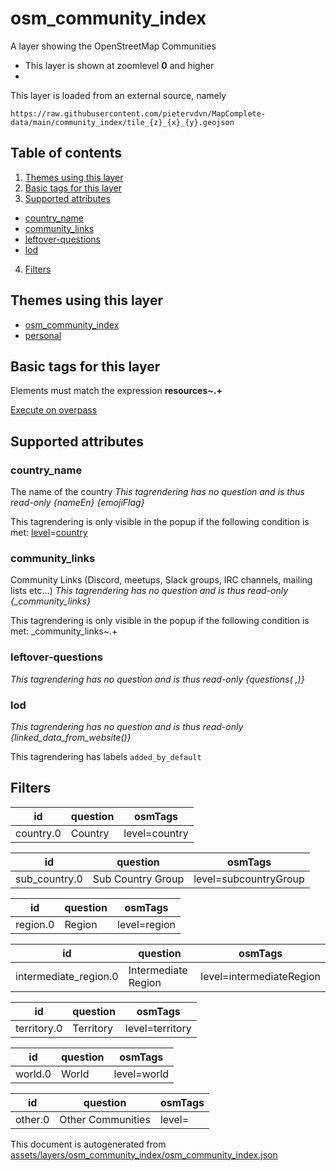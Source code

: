 [//]: # (WARNING: this file is automatically generated. Please find the sources at the bottom and edit those sources)

# osm_community_index

A layer showing the OpenStreetMap Communities

 - This layer is shown at zoomlevel **0** and higher
 - <img src='../warning.svg' height='1rem'/>

This layer is loaded from an external source, namely 

`https://raw.githubusercontent.com/pietervdvn/MapComplete-data/main/community_index/tile_{z}_{x}_{y}.geojson`

## Table of contents

1. [Themes using this layer](#themes-using-this-layer)
2. [Basic tags for this layer](#basic-tags-for-this-layer)
3. [Supported attributes](#supported-attributes)
  - [country_name](#country_name)
  - [community_links](#community_links)
  - [leftover-questions](#leftover-questions)
  - [lod](#lod)
4. [Filters](#filters)

## Themes using this layer

 - [osm_community_index](https://mapcomplete.org/osm_community_index)
 - [personal](https://mapcomplete.org/personal)

## Basic tags for this layer

Elements must match the expression **resources~.+**

[Execute on overpass](http://overpass-turbo.eu/?Q=%5Bout%3Ajson%5D%5Btimeout%3A90%5D%3B%28%20%20%20%20nwr%5B%22resources%22%5D%28%7B%7Bbbox%7D%7D%29%3B%0A%29%3Bout%20body%3B%3E%3Bout%20skel%20qt%3B)

## Supported attributes

### country_name
The name of the country
_This tagrendering has no question and is thus read-only_
*{nameEn} {emojiFlag}*

This tagrendering is only visible in the popup if the following condition is met: <a href='https://wiki.openstreetmap.org/wiki/Key:level' target='_blank'>level</a>=<a href='https://wiki.openstreetmap.org/wiki/Tag:level%3Dcountry' target='_blank'>country</a>

### community_links
Community Links (Discord, meetups, Slack groups, IRC channels, mailing lists etc...)
_This tagrendering has no question and is thus read-only_
*{_community_links}*

This tagrendering is only visible in the popup if the following condition is met: _community_links~.+

### leftover-questions

_This tagrendering has no question and is thus read-only_
*{questions( ,)}*

### lod

_This tagrendering has no question and is thus read-only_
*{linked_data_from_website()}*

This tagrendering has labels 
`added_by_default`

## Filters

| id | question | osmTags |
-----|-----|----- |
| country.0 | Country | level=country |

| id | question | osmTags |
-----|-----|----- |
| sub_country.0 | Sub Country Group | level=subcountryGroup |

| id | question | osmTags |
-----|-----|----- |
| region.0 | Region | level=region |

| id | question | osmTags |
-----|-----|----- |
| intermediate_region.0 | Intermediate Region | level=intermediateRegion |

| id | question | osmTags |
-----|-----|----- |
| territory.0 | Territory | level=territory |

| id | question | osmTags |
-----|-----|----- |
| world.0 | World | level=world |

| id | question | osmTags |
-----|-----|----- |
| other.0 | Other Communities | level= |



This document is autogenerated from [assets/layers/osm_community_index/osm_community_index.json](https://github.com/pietervdvn/MapComplete/blob/develop/assets/layers/osm_community_index/osm_community_index.json)
